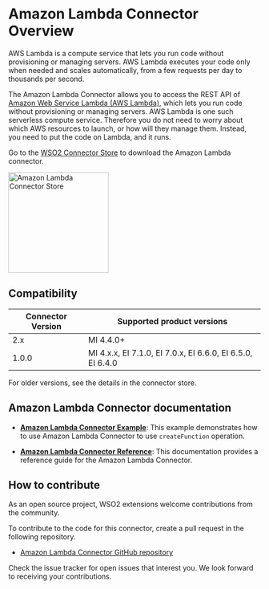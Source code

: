 ﻿---
search:
  boost: 2
---
# Amazon Lambda Connector Overview

AWS Lambda is a compute service that lets you run code without provisioning or managing servers. AWS Lambda executes your code only when needed and scales automatically, from a few requests per day to thousands per second.

The Amazon Lambda Connector allows you to access the REST API of [Amazon Web Service Lambda (AWS Lambda)](https://docs.aws.amazon.com/lambda/latest/dg/welcome.html), which lets you run code without provisioning or managing servers. AWS Lambda is one such serverless compute service. Therefore you do not need to worry about which AWS resources to launch, or how will they manage them. Instead, you need to put the code on Lambda, and it runs.

Go to the <a target="_blank" href="https://store.wso2.com/connector/esb-connector-amazonlambda">WSO2 Connector Store</a> to download the Amazon Lambda connector.

<img src="{{base_path}}/assets/img/integrate/connectors/amazon-lambda-store.png" title="Amazon Lambda Connector Store" width="200" alt="Amazon Lambda Connector Store"/>

## Compatibility

| Connector Version | Supported product versions                                 |
| ------------- |------------------------------------------------------------|
|  2.x          | MI 4.4.0+                                                  |
| 1.0.0    | MI 4.x.x, EI 7.1.0, EI 7.0.x, EI 6.6.0, EI 6.5.0, EI 6.4.0 |

For older versions, see the details in the connector store.

## Amazon Lambda Connector documentation

* **[Amazon Lambda Connector Example]({{base_path}}/reference/connectors/amazonlambda-connector/2.x/amazonlambda-connector-example/)**: This example demonstrates how to use Amazon Lambda Connector to use `createFunction` operation. 

* **[Amazon Lambda Connector Reference]({{base_path}}/reference/connectors/amazonlambda-connector/2.x/amazonlambda-connector-config/)**: This documentation provides a reference guide for the Amazon Lambda Connector.

## How to contribute

As an open source project, WSO2 extensions welcome contributions from the community. 

To contribute to the code for this connector, create a pull request in the following repository. 

* [Amazon Lambda Connector GitHub repository](https://github.com/wso2-extensions/esb-connector-amazonlambda)

Check the issue tracker for open issues that interest you. We look forward to receiving your contributions.
